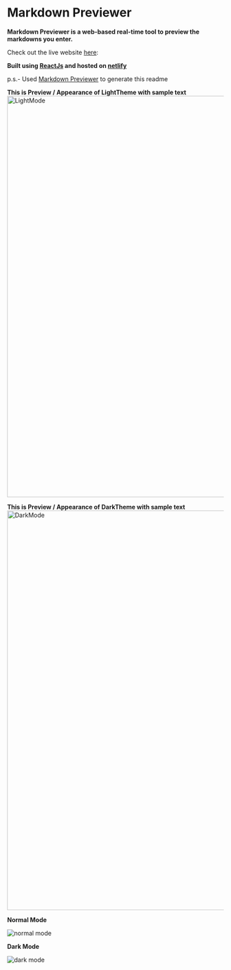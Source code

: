 # Markdown Previewer 
**Markdown Previewer is a web-based real-time tool to preview the markdowns you enter.**

Check out the live website [here](https://markdownn.netlify.app/):

**Built using [ReactJs](https://reactjs.org/) and hosted on [netlify](https://www.netlify.com/)** 

p.s.- Used [Markdown Previewer](https://jolly-beaver-ce327d.netlify.app/) to generate this readme


**This is Preview / Appearance of LightTheme with sample text**
<img width="934" alt="LightMode" src="https://user-images.githubusercontent.com/84512702/137906342-410f9fd2-e1e7-491d-9aba-903e7fef3a46.PNG">


**This is Preview / Appearance of DarkTheme with sample text**
<img width="930" alt="DarkMode" src="https://user-images.githubusercontent.com/84512702/137906470-6595bb7b-31d3-41b9-a869-f0d0f8c3279f.PNG">


**Normal Mode**

![normal mode](https://user-images.githubusercontent.com/82315193/137756171-da58cebd-f88a-42e9-8931-b4d7c34ad14b.png)

**Dark Mode**

![dark mode](https://user-images.githubusercontent.com/82315193/137756641-432871cf-193d-4207-b0de-806e6f64033e.png)



